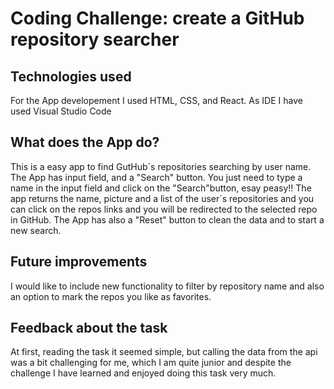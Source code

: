 # Coding Challenge: create a  GitHub repository searcher  

## Technologies used  
For the App developement I used HTML, CSS, and React. As IDE I have used Visual Studio Code  
## What does the App do?  
This is a easy app to find GutHub´s repositories searching by user name. The App has input field,  and a "Search" button. You just need to type a name in the input field and click on the "Search"button, esay peasy!! The app returns the name, picture and a list of the user´s repositories and you can click on the repos links and you will be redirected to the selected repo in GitHub. The App has also a "Reset" button to clean the data and to start a new search.   
## Future improvements  
I would like to include new functionality to filter by repository name and also an option to mark the repos you like as favorites.  
## Feedback about the task  
At first, reading the task it seemed simple, but calling the data from the api was a bit challenging for me, which I am quite junior and despite the challenge I have learned and enjoyed doing this task very much.






